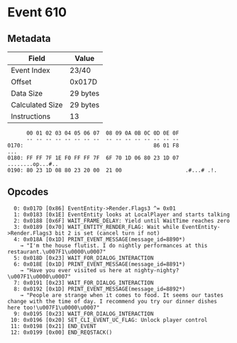 # Event 610

## Metadata

| Field           | Value    |
|-----------------|----------|
| Event Index     | 23/40    |
| Offset          | 0x017D   |
| Data Size       | 29 bytes |
| Calculated Size | 29 bytes |
| Instructions    | 13       |

```
      00 01 02 03 04 05 06 07  08 09 0A 0B 0C 0D 0E 0F
      -- -- -- -- -- -- -- --  -- -- -- -- -- -- -- --
0170:                                         86 01 F8               ...
0180: FF FF 7F 1E F0 FF FF 7F  6F 70 1D 06 80 23 1D 07  ........op...#..
0190: 80 23 1D 08 80 23 20 00  21 00                    .#...# .!.      
```

## Opcodes

```
  0: 0x017D [0x86] EventEntity->Render.Flags3 ^= 0x01
  1: 0x0183 [0x1E] EventEntity looks at LocalPlayer and starts talking
  2: 0x0188 [0x6F] WAIT_FRAME_DELAY: Yield until WaitTime reaches zero
  3: 0x0189 [0x70] WAIT_ENTITY_RENDER_FLAG: Wait while EventEntity->Render.Flags3 bit 2 is set (cancel turn if not)
  4: 0x018A [0x1D] PRINT_EVENT_MESSAGE(message_id=8890*)
    → "I'm the house flutist. I do nightly performances at this restaurant.\u007F1\u0000\u0007"
  5: 0x018D [0x23] WAIT_FOR_DIALOG_INTERACTION
  6: 0x018E [0x1D] PRINT_EVENT_MESSAGE(message_id=8891*)
    → "Have you ever visited us here at nighty-nighty?\u007F1\u0000\u0007"
  7: 0x0191 [0x23] WAIT_FOR_DIALOG_INTERACTION
  8: 0x0192 [0x1D] PRINT_EVENT_MESSAGE(message_id=8892*)
    → "People are strange when it comes to food. It seems our tastes change with the time of day. I recommend you try our dinner dishes here too!\u007F1\u0000\u0007"
  9: 0x0195 [0x23] WAIT_FOR_DIALOG_INTERACTION
 10: 0x0196 [0x20] SET_CLI_EVENT_UC_FLAG: Unlock player control
 11: 0x0198 [0x21] END_EVENT
 12: 0x0199 [0x00] END_REQSTACK()
```
